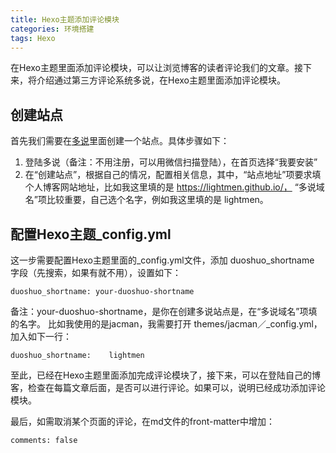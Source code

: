 ```yaml
---
title: Hexo主题添加评论模块
categories: 环境搭建
tags: Hexo
---
```


在Hexo主题里面添加评论模块，可以让浏览博客的读者评论我们的文章。接下来，将介绍通过第三方评论系统多说，在Hexo主题里面添加评论模块。
## 创建站点
首先我们需要在[多说](http://duoshuo.com/)里面创建一个站点。具体步骤如下：
1. 登陆多说（备注：不用注册，可以用微信扫描登陆），在首页选择“我要安装”
2. 在“创建站点”，根据自己的情况，配置相关信息，其中，“站点地址”项要求填个人博客网站地址，比如我这里填的是 https://lightmen.github.io/， “多说域名”项比较重要，自己选个名字，例如我这里填的是 lightmen。

## 配置Hexo主题_config.yml
这一步需要配置Hexo主题里面的_config.yml文件，添加 duoshuo_shortname 字段（先搜索，如果有就不用），设置如下：
```
duoshuo_shortname: your-duoshuo-shortname
```
备注：your-duoshuo-shortname，是你在创建多说站点是，在“多说域名”项填的名字。
比如我使用的是jacman，我需要打开 themes/jacman／_config.yml，加入如下一行：
```
duoshuo_shortname:    lightmen
```

至此，已经在Hexo主题里面添加完成评论模块了，接下来，可以在登陆自己的博客，检查在每篇文章后面，是否可以进行评论。如果可以，说明已经成功添加评论模块。

最后，如需取消某个页面的评论，在md文件的front-matter中增加：
```
comments: false
```




